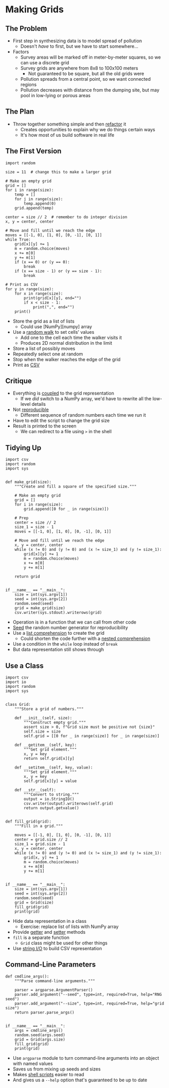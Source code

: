 # Making Grids

## The Problem

-   First step in synthesizing data is to model spread of pollution
    -   Doesn't *have* to first, but we have to start somewhere…
-   Factors
    -   Survey areas will be marked off in meter-by-meter squares,
        so we can use a discrete grid
    -   Survey grids are anywhere from 8x8 to 100x100 meters
        -   Not guaranteed to be square, but all the old grids were
    -   Pollution spreads from a central point,
        so we want connected regions
    -   Pollution decreases with distance from the dumping site,
        but may pool in low-lying or porous areas

## The Plan

-   Throw together something simple and then [refactor](g:refactor) it
    -   Creates opportunities to explain why we do things certain ways
    -   It's how most of us build software in real life

## The First Version

```{data-file="grid_01.py"}
import random

size = 11  # change this to make a larger grid

# Make an empty grid
grid = []
for i in range(size):
    temp = []
    for j in range(size):
        temp.append(0)
    grid.append(temp)

center = size // 2  # remember to do integer division
x, y = center, center

# Move and fill until we reach the edge
moves = [[-1, 0], [1, 0], [0, -1], [0, 1]]
while True:
    grid[x][y] += 1
    m = random.choice(moves)
    x += m[0]
    y += m[1]
    if (x == 0) or (y == 0):
        break
    if (x == size - 1) or (y == size - 1):
        break

# Print as CSV
for y in range(size):
    for x in range(size):
        print(grid[x][y], end="")
        if x < size - 1:
            print(",", end="")
    print()
```

-   Store the grid as a list of lists
    -   Could use [NumPy][numpy] array
-   Use a [random walk](g:random_walk) to set cells' values
    -   Add one to the cell each time the walker visits it
    -   Produces 2D normal distribution in the limit
-   Store a list of possibly moves
-   Repeatedly select one at random
-   Stop when the walker reaches the edge of the grid
-   Print as [CSV](g:csv)

## Critique

-   Everything is [coupled](g:coupling) to the grid representation
    -   If we *did* switch to a NumPy array,
        we'd have to rewrite all the low-level details
-   Not [reproducible](g:reproducibility)
    -   Different sequence of random numbers each time we run it
-   Have to edit the script to change the grid size
-   Result is printed to the screen
    -   We can redirect to a file using `>` in the shell

## Tidying Up

```{data-file="grid_02.py"}
import csv
import random
import sys


def make_grid(size):
    """Create and fill a square of the specified size."""

    # Make an empty grid
    grid = []
    for i in range(size):
        grid.append([0 for _ in range(size)])

    # Prep
    center = size // 2
    size_1 = size - 1
    moves = [[-1, 0], [1, 0], [0, -1], [0, 1]]

    # Move and fill until we reach the edge
    x, y = center, center
    while (x != 0) and (y != 0) and (x != size_1) and (y != size_1):
        grid[x][y] += 1
        m = random.choice(moves)
        x += m[0]
        y += m[1]

    return grid


if __name__ == "__main__":
    size = int(sys.argv[1])
    seed = int(sys.argv[2])
    random.seed(seed)
    grid = make_grid(size)
    csv.writer(sys.stdout).writerows(grid)
```

-   Operation is in a function that we can call from other code
-   [Seed](g:seed) the random number generator for reproducibility
-   Use a [list comprehension](g:list_comprehension) to create the grid
    -   Could shorten the code further with a [nested comprehension](g:nested_comprehension)
-   Use a condition in the `while` loop instead of `break`
-   But data representation still shows through

## Use a Class

```{data-file="grid_03.py"}
import csv
import io
import random
import sys


class Grid:
    """Store a grid of numbers."""

    def __init__(self, size):
        """Construct empty grid."""
        assert size > 0, f"Grid size must be positive not {size}"
        self.size = size
        self.grid = [[0 for _ in range(size)] for _ in range(size)]

    def __getitem__(self, key):
        """Get grid element."""
        x, y = key
        return self.grid[x][y]

    def __setitem__(self, key, value):
        """Set grid element."""
        x, y = key
        self.grid[x][y] = value

    def __str__(self):
        """Convert to string."""
        output = io.StringIO()
        csv.writer(output).writerows(self.grid)
        return output.getvalue()


def fill_grid(grid):
    """Fill in a grid."""

    moves = [[-1, 0], [1, 0], [0, -1], [0, 1]]
    center = grid.size // 2
    size_1 = grid.size - 1
    x, y = center, center
    while (x != 0) and (y != 0) and (x != size_1) and (y != size_1):
        grid[x, y] += 1
        m = random.choice(moves)
        x += m[0]
        y += m[1]


if __name__ == "__main__":
    size = int(sys.argv[1])
    seed = int(sys.argv[2])
    random.seed(seed)
    grid = Grid(size)
    fill_grid(grid)
    print(grid)
```

-   Hide data representation in a class
    -   Exercise: replace list of lists with NumPy array
-   Provide [getter](g:getter) and [setter](g:setter) methods
-   `fill` is a separate function
    -   `Grid` class might be used for other things
-   Use [string I/O](g:string_io) to build CSV representation

## Command-Line Parameters

```{data-file="grid_04.py"}
def cmdline_args():
    """Parse command-line arguments."""

    parser = argparse.ArgumentParser()
    parser.add_argument("--seed", type=int, required=True, help="RNG seed")
    parser.add_argument("--size", type=int, required=True, help="grid size")
    return parser.parse_args()


if __name__ == "__main__":
    args = cmdline_args()
    random.seed(args.seed)
    grid = Grid(args.size)
    fill_grid(grid)
    print(grid)
```

-   Use `argparse` module to turn command-line arguments into an object with named values
-   Saves us from mixing up seeds and sizes
-   Makes [shell scripts](g:shell_script) easier to read
-   And gives us a `--help` option that's guaranteed to be up to date
